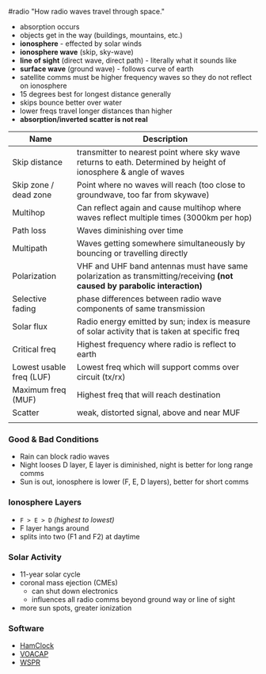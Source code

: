 #radio
"How radio waves travel through space."
- absorption occurs
- objects get in the way (buildings, mountains, etc.)
- **ionosphere** - effected by solar winds
- **ionosphere wave** (skip, sky-wave)
- **line of sight** (direct wave, direct path) - literally what it sounds like
- **surface wave** (ground wave) - follows curve of earth
- satellite comms must be higher frequency waves so they do not reflect on ionosphere
- 15 degrees best for longest distance generally
- skips bounce better over water
- lower freqs travel longer distances than higher
- **absorption/inverted scatter is not real**

| Name                     | Description                                                                                                               |
| ------------------------ | ------------------------------------------------------------------------------------------------------------------------- |
| Skip distance            | transmitter to nearest point where sky wave returns to eath. Determined by height of ionosphere & angle of waves          |
| Skip zone / dead zone    | Point where no waves will reach (too close to groundwave, too far from skywave)                                           |
| Multihop                 | Can reflect again and cause multihop where waves reflect multiple times (3000km per hop)                                  |
| Path loss                | Waves diminishing over time                                                                                               |
| Multipath                | Waves getting somewhere simultaneously by bouncing or travelling directly                                                 |
| Polarization             | VHF and UHF band antennas must have same polarization as transmitting/receiving **(not caused by parabolic interaction)** |
| Selective fading         | phase differences between radio wave components of same transmission                                                      |
| Solar flux               | Radio energy emitted by sun; index is measure of solar activity that is taken at specific freq                            |
| Critical freq            | Highest frequency where radio is reflect to earth                                                                         |
| Lowest usable freq (LUF) | Lowest freq which will support comms over circuit (tx/rx)                                                                 |
| Maximum freq (MUF)       | Highest freq that will reach destination                                                                                  |
| Scatter                  | weak, distorted signal, above and near MUF                                                                                |
|                          |                                                                                                                           |

### Good & Bad Conditions
- Rain can block radio waves
- Night looses D layer, E layer is diminished, night is better for long range comms
- Sun is out, ionosphere is lower (F, E, D layers), better for short comms
### Ionosphere Layers
- `F > E > D` *(highest to lowest)*
- F layer hangs around
- splits into two (F1 and F2) at daytime
### Solar Activity
- 11-year solar cycle
- coronal mass ejection (CMEs)
	- can shut down electronics
	- influences all radio comms beyond ground way or line of sight
- more sun spots, greater ionization
### Software
- [HamClock](https://www.clearskyinstitute.com/ham/HamClock/)
- [VOACAP](https://www.voacap.com/hf/)
- [WSPR](https://www.arrl.org/wspr)